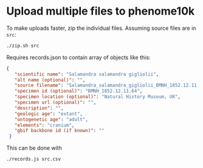 # Upload multiple files to phenome10k

To make uploads faster, zip the individual files. Assuming source files are in `src`:

```bash
./zip.sh src
```

 Requires records.json to contain array of objects like this:
 ```json
 {
    "scientific name": "Salamandra salamandra gigliolii",
    "alt name (optional)": "",
    "source filename": "Salamandra_salamandra_gigliolii_BMNH_1852.12.11.64",
    "specimen id (optional)": "BMNH_1852.12.11.64",
    "specimen location (optional)": "Natural History Museum, UK",
    "specimen url (optional)": "",
    "description": "",
    "geologic age": "extant",
    "ontogenetic age": "adult",
    "elements": "cranium",
    "gbif backbone id (if known)": ""
  }
```

This can be done with

```bash
./records.js src.csv
```
